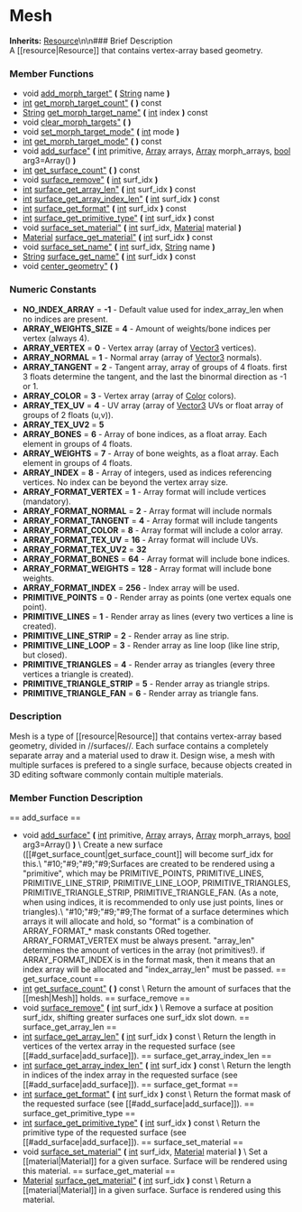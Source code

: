 #  Mesh  
**Inherits:** [Resource](class_resource)\\n\\n###  Brief Description  
A [[resource|Resource]] that contains vertex-array based geometry.
###  Member Functions 
  * void [add_morph_target"](#add_morph_target) **(** [String](class_string) name  **)**
  * [int](class_int) [get_morph_target_count"](#get_morph_target_count) **(** **)** const
  * [String](class_string) [get_morph_target_name"](#get_morph_target_name) **(** [int](class_int) index  **)** const
  * void [clear_morph_targets"](#clear_morph_targets) **(** **)**
  * void [set_morph_target_mode"](#set_morph_target_mode) **(** [int](class_int) mode  **)**
  * [int](class_int) [get_morph_target_mode"](#get_morph_target_mode) **(** **)** const
  * void [add_surface"](#add_surface) **(** [int](class_int) primitive, [Array](class_array) arrays, [Array](class_array) morph_arrays, [bool](class_bool) arg3=Array()  **)**
  * [int](class_int) [get_surface_count"](#get_surface_count) **(** **)** const
  * void [surface_remove"](#surface_remove) **(** [int](class_int) surf_idx  **)**
  * [int](class_int) [surface_get_array_len"](#surface_get_array_len) **(** [int](class_int) surf_idx  **)** const
  * [int](class_int) [surface_get_array_index_len"](#surface_get_array_index_len) **(** [int](class_int) surf_idx  **)** const
  * [int](class_int) [surface_get_format"](#surface_get_format) **(** [int](class_int) surf_idx  **)** const
  * [int](class_int) [surface_get_primitive_type"](#surface_get_primitive_type) **(** [int](class_int) surf_idx  **)** const
  * void [surface_set_material"](#surface_set_material) **(** [int](class_int) surf_idx, [Material](class_material) material  **)**
  * [Material](class_material) [surface_get_material"](#surface_get_material) **(** [int](class_int) surf_idx  **)** const
  * void [surface_set_name"](#surface_set_name) **(** [int](class_int) surf_idx, [String](class_string) name  **)**
  * [String](class_string) [surface_get_name"](#surface_get_name) **(** [int](class_int) surf_idx  **)** const
  * void [center_geometry"](#center_geometry) **(** **)**
###  Numeric Constants  
  * **NO_INDEX_ARRAY** = **-1** - Default value used for index_array_len when no indices are present.
  * **ARRAY_WEIGHTS_SIZE** = **4** - Amount of weights/bone indices per vertex (always 4).
  * **ARRAY_VERTEX** = **0** - Vertex array (array of [Vector3]() vertices).
  * **ARRAY_NORMAL** = **1** - Normal array (array of [Vector3]() normals).
  * **ARRAY_TANGENT** = **2** - Tangent array, array of groups of 4 floats. first 3 floats determine the tangent, and the last the binormal direction as -1 or 1.
  * **ARRAY_COLOR** = **3** - Vertex array (array of [Color]() colors).
  * **ARRAY_TEX_UV** = **4** - UV array (array of [Vector3]() UVs or float array of groups of 2 floats (u,v)).
  * **ARRAY_TEX_UV2** = **5**
  * **ARRAY_BONES** = **6** - Array of bone indices, as a float array. Each element in groups of 4 floats.
  * **ARRAY_WEIGHTS** = **7** - Array of bone weights, as a float array. Each element in groups of 4 floats.
  * **ARRAY_INDEX** = **8** - Array of integers, used as indices referencing vertices. No index can be beyond the vertex array size.
  * **ARRAY_FORMAT_VERTEX** = **1** - Array format will include vertices (mandatory).
  * **ARRAY_FORMAT_NORMAL** = **2** - Array format will include normals
  * **ARRAY_FORMAT_TANGENT** = **4** - Array format will include tangents
  * **ARRAY_FORMAT_COLOR** = **8** - Array format will include a color array.
  * **ARRAY_FORMAT_TEX_UV** = **16** - Array format will include UVs.
  * **ARRAY_FORMAT_TEX_UV2** = **32**
  * **ARRAY_FORMAT_BONES** = **64** - Array format will include bone indices.
  * **ARRAY_FORMAT_WEIGHTS** = **128** - Array format will include bone weights.
  * **ARRAY_FORMAT_INDEX** = **256** - Index array will be used.
  * **PRIMITIVE_POINTS** = **0** - Render array as points (one vertex equals one point).
  * **PRIMITIVE_LINES** = **1** - Render array as lines (every two vertices a line is created).
  * **PRIMITIVE_LINE_STRIP** = **2** - Render array as line strip.
  * **PRIMITIVE_LINE_LOOP** = **3** - Render array as line loop (like line strip, but closed).
  * **PRIMITIVE_TRIANGLES** = **4** - Render array as triangles (every three vertices a triangle is created).
  * **PRIMITIVE_TRIANGLE_STRIP** = **5** - Render array as triangle strips.
  * **PRIMITIVE_TRIANGLE_FAN** = **6** - Render array as triangle fans.
###  Description  
Mesh is a type of [[resource|Resource]] that contains vertex-array based geometry, divided in //surfaces//. Each surface contains a completely separate array and a material used to draw it. Design wise, a mesh with multiple surfaces is prefered to a single surface, because objects created in 3D editing software commonly contain multiple materials.
###  Member Function Description  
==  add_surface  ==
  * void [add_surface"](#add_surface) **(** [int](class_int) primitive, [Array](class_array) arrays, [Array](class_array) morph_arrays, [bool](class_bool) arg3=Array()  **)**
\\
Create a new surface ([[#get_surface_count|get_surface_count]] will become surf_idx for this.\\
"#10;"#9;"#9;"#9;Surfaces are created to be rendered using a "primitive", which may be PRIMITIVE_POINTS, PRIMITIVE_LINES, PRIMITIVE_LINE_STRIP, PRIMITIVE_LINE_LOOP, PRIMITIVE_TRIANGLES, PRIMITIVE_TRIANGLE_STRIP, PRIMITIVE_TRIANGLE_FAN. (As a note, when using indices, it is recommended to only use just points, lines or triangles).\\
"#10;"#9;"#9;"#9;The format of a surface determines which arrays it will allocate and hold, so "format" is a combination of ARRAY_FORMAT_* mask constants ORed together. ARRAY_FORMAT_VERTEX must be always present. "array_len" determines the amount of vertices in the array (not primitives!). if ARRAY_FORMAT_INDEX is in the format mask, then it means that an index array will be allocated and "index_array_len" must be passed.
==  get_surface_count  ==
  * [int](class_int) [get_surface_count"](#get_surface_count) **(** **)** const
\\
Return the amount of surfaces that the [[mesh|Mesh]] holds.
==  surface_remove  ==
  * void [surface_remove"](#surface_remove) **(** [int](class_int) surf_idx  **)**
\\
Remove a surface at position surf_idx, shifting greater surfaces one surf_idx slot down.
==  surface_get_array_len  ==
  * [int](class_int) [surface_get_array_len"](#surface_get_array_len) **(** [int](class_int) surf_idx  **)** const
\\
Return the length in vertices of the vertex array in the requested surface (see [[#add_surface|add_surface]]).
==  surface_get_array_index_len  ==
  * [int](class_int) [surface_get_array_index_len"](#surface_get_array_index_len) **(** [int](class_int) surf_idx  **)** const
\\
Return the length in indices of the index array in the requested surface (see [[#add_surface|add_surface]]).
==  surface_get_format  ==
  * [int](class_int) [surface_get_format"](#surface_get_format) **(** [int](class_int) surf_idx  **)** const
\\
Return the format mask of the requested surface (see [[#add_surface|add_surface]]).
==  surface_get_primitive_type  ==
  * [int](class_int) [surface_get_primitive_type"](#surface_get_primitive_type) **(** [int](class_int) surf_idx  **)** const
\\
Return the primitive type of the requested surface (see [[#add_surface|add_surface]]).
==  surface_set_material  ==
  * void [surface_set_material"](#surface_set_material) **(** [int](class_int) surf_idx, [Material](class_material) material  **)**
\\
Set a [[material|Material]] for a given surface. Surface will be rendered using this material.
==  surface_get_material  ==
  * [Material](class_material) [surface_get_material"](#surface_get_material) **(** [int](class_int) surf_idx  **)** const
\\
Return a [[material|Material]] in a given surface. Surface is rendered using this material.
